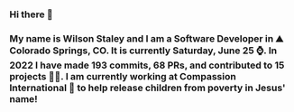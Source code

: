 ### Hi there 👋

### My name is Wilson Staley and I am a Software Developer in ⛰ Colorado Springs, CO.  It is currently Saturday, June 25 ⌚. In 2022 I have made 193 commits, 68 PRs, and contributed to 15 projects 👨‍💻. I am currently working at Compassion International 🏢 to help release children from poverty in Jesus' name!